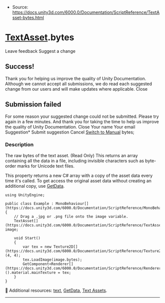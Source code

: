 * Source: https://docs.unity3d.com/6000.0/Documentation/ScriptReference/TextAsset-bytes.html

#  [TextAsset](https://docs.unity3d.com/6000.0/Documentation/ScriptReference/TextAsset.html).bytes
Leave feedback
Suggest a change
## Success!
Thank you for helping us improve the quality of Unity Documentation. Although we cannot accept all submissions, we do read each suggested change from our users and will make updates where applicable.
Close
## Submission failed
For some reason your suggested change could not be submitted. Please <a>try again</a> in a few minutes. And thank you for taking the time to help us improve the quality of Unity Documentation.
Close
Your name Your email Suggestion* Submit suggestion
Cancel
[Switch to Manual](https://docs.unity3d.com/6000.0/Documentation/Manual/class-TextAsset.html "Go to TextAsset Component in the Manual")
bytes; 
### Description
The raw bytes of the text asset. (Read Only)
This returns an array containing all the data in a file, including invisible characters such as byte-order marks for Unicode text files.  
  
This property returns a new C# array with a copy of the asset data every time it's called. To get access the original asset data without creating an additional copy, use [GetData](https://docs.unity3d.com/6000.0/Documentation/ScriptReference/TextAsset.GetData.html).
```
using UnityEngine;  
  
public class Example : MonoBehaviour[](https://docs.unity3d.com/6000.0/Documentation/ScriptReference/MonoBehaviour.html)
{
    // Drag a .jpg or .png file onto the image variable.
    TextAsset[](https://docs.unity3d.com/6000.0/Documentation/ScriptReference/TextAsset.html) image;  
  
    void Start()
    {
        var tex = new Texture2D[](https://docs.unity3d.com/6000.0/Documentation/ScriptReference/Texture2D.html)(4, 4);
        tex.LoadImage(image.bytes);
        GetComponent<Renderer[](https://docs.unity3d.com/6000.0/Documentation/ScriptReference/Renderer.html)>().material.mainTexture = tex;
    }
}

```

Additional resources: [text](https://docs.unity3d.com/6000.0/Documentation/ScriptReference/TextAsset-text.html), [GetData](https://docs.unity3d.com/6000.0/Documentation/ScriptReference/TextAsset.GetData.html), [Text Assets](https://docs.unity3d.com/6000.0/Documentation/Manual/class-TextAsset.html).
* * *
